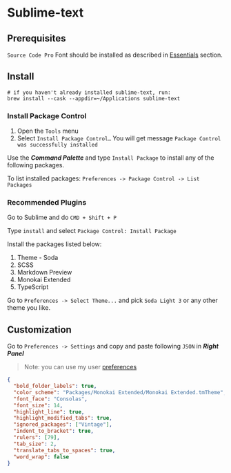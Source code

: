 # Sublime-text

## Prerequisites
`Source Code Pro` Font should be installed as described in [Essentials](../essentials/essentials.md#Fonts) section.

## Install

```shell
# if you haven't already installed sublime-text, run:
brew install --cask --appdir=~/Applications sublime-text
```

### Install Package Control

1. Open the `Tools` menu
2. Select `Install Package Control…`
You will get message `Package Control was successfully installed`

Use the **_Command Palette_** and type `Install Package` to install any of the following packages.

To list installed packages: `Preferences -> Package Control -> List Packages`

### Recommended Plugins

Go to Sublime and do `CMD + Shift + P`

Type `install` and select `Package Control: Install Package`

Install the packages listed below:

1. Theme - Soda
2. SCSS
3. Markdown Preview
4. Monokai Extended
5. TypeScript

Go to `Preferences -> Select Theme...` and pick `Soda Light 3` or any other theme you like.

## Customization

Go to `Preferences -> Settings` and copy and paste following `JSON` in _**Right Panel**_ 

> Note: you can use my user [preferences](../../apps/sublimetext/preferences.json)

```json
{
  "bold_folder_labels": true,
  "color_scheme": "Packages/Monokai Extended/Monokai Extended.tmTheme",
  "font_face": "Consolas",
  "font_size": 14,
  "highlight_line": true,
  "highlight_modified_tabs": true,
  "ignored_packages": ["Vintage"],
  "indent_to_bracket": true,
  "rulers": [79],
  "tab_size": 2,
  "translate_tabs_to_spaces": true,
  "word_wrap": false
}
```
